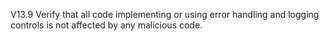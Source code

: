 V13.9 Verify that all code implementing or using error handling and logging controls is not affected by any malicious code.